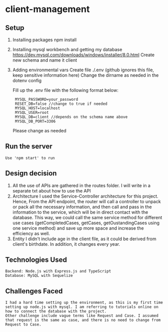 # client-management

## Setup

1. Installing packages
    npm install <package>
2. Installing mysql workbench and getting my database
    https://dev.mysql.com/downloads/windows/installer/8.0.html
    Create new schema and name it client
3. Adding environmental vars
    Create file ./.env (github ignores this file, keep sensitive information here)
    Change the dirname as needed in the dotenv config

    Fill up the .env file with the following format below:

        MYSQL_PASSWORD=your_password
        RESET_DB=false //change to true if needed
        MYSQL_HOST=localhost
        MYSQL_USER=root
        MYSQL_DB=client //depends on the schema name above
        MYSQL_DB_PORT=3306

    Please change as needed

## Run the server 
    Use 'npm start' to run

## Design decision
1. All the use of APIs are gathered in the routes folder. 
    I will write in a separate txt about how to use the API
2. Architecture
    I used the Service-Controller architecture for this project. 
    Hence, From the API endpoint, the router will call a controller to unpack or pack all the necessary information, and then call and pass in the information to the service, which will be in direct contact with the database.
    This way, we could call the same service method for different use cases (getCompletedCases, getCases, getOustandingCases using one service method) and save up more space and increase the efficiency as well. 
3. Entity
    I didn't include age in the client file, as it could be derived from client's birthdate. In addition, it changes every year. 

## Technologies Used
    Backend: Node.js with Express.js and TypeScript
    Database: MySQL with Sequelize

## Challenges Faced
    I had a hard time setting up the environment, as this is my first time setting up node.js with mysql. I am referring to tutorials online on how to connect the database with the project. 
    Other challenge include vague terms like Request and Case. I assumed that request is the same as case, and there is no need to change from Request to Case. 
